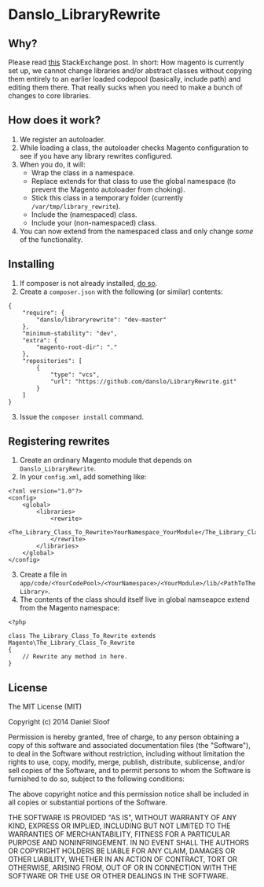 Danslo_LibraryRewrite
=====================

Why?
----

Please read [this](http://magento.stackexchange.com/questions/38555/modern-way-of-rewriting-lib-files) StackExchange post. In short: How magento is currently set up, we cannot change libraries and/or abstract classes without copying them entirely to an earlier loaded codepool (basically, include path) and editing them there. That really sucks when you need to make a bunch of changes to core libraries.

How does it work?
------------------

1. We register an autoloader.
2. While loading a class, the autoloader checks Magento configuration to see if you have any library rewrites configured.
3. When you do, it will:
    - Wrap the class in a namespace.
    - Replace extends for that class to use the global namespace (to prevent the Magento autoloader from choking).
    - Stick this class in a temporary folder (currently ``/var/tmp/library_rewrite``).
    - Include the (namespaced) class.
    - Include your (non-namespaced) class.
4. You can now extend from the namespaced class and only change *some* of the functionality.

Installing
----------

1. If composer is not already installed, [do so](https://getcomposer.org/download/).
2. Create a ``composer.json`` with the following (or similar) contents:

```
{
    "require": {
        "danslo/libraryrewrite": "dev-master"
    },
    "minimum-stability": "dev",
    "extra": {
        "magento-root-dir": "."
    },
    "repositories": [
        {
            "type": "vcs",
            "url": "https://github.com/danslo/LibraryRewrite.git"
        }
    ]
}
```

3. Issue the ``composer install`` command.

Registering rewrites
--------------------

1. Create an ordinary Magento module that depends on ``Danslo_LibraryRewrite``.
2. In your ``config.xml``, add something like:
```
<?xml version="1.0"?>
<config>
    <global>
        <libraries>
            <rewrite>
                <The_Library_Class_To_Rewrite>YourNamespace_YourModule</The_Library_Class_To_Rewrite>
            </rewrite>
        </libraries>
    </global>
</config>
```
3. Create a file in ``app/code/<YourCodePool>/<YourNamespace>/<YourModule>/lib/<PathToTheLibrary>``.
4. The contents of the class should itself live in global namseapce extend from the Magento namespace:
```
<?php

class The_Library_Class_To_Rewrite extends Magento\The_Library_Class_To_Rewrite
{
    // Rewrite any method in here.
}
```

License
-------

The MIT License (MIT)

Copyright (c) 2014 Daniel Sloof

Permission is hereby granted, free of charge, to any person obtaining a copy
of this software and associated documentation files (the "Software"), to deal
in the Software without restriction, including without limitation the rights
to use, copy, modify, merge, publish, distribute, sublicense, and/or sell
copies of the Software, and to permit persons to whom the Software is
furnished to do so, subject to the following conditions:

The above copyright notice and this permission notice shall be included in
all copies or substantial portions of the Software.

THE SOFTWARE IS PROVIDED "AS IS", WITHOUT WARRANTY OF ANY KIND, EXPRESS OR
IMPLIED, INCLUDING BUT NOT LIMITED TO THE WARRANTIES OF MERCHANTABILITY,
FITNESS FOR A PARTICULAR PURPOSE AND NONINFRINGEMENT. IN NO EVENT SHALL THE
AUTHORS OR COPYRIGHT HOLDERS BE LIABLE FOR ANY CLAIM, DAMAGES OR OTHER
LIABILITY, WHETHER IN AN ACTION OF CONTRACT, TORT OR OTHERWISE, ARISING FROM,
OUT OF OR IN CONNECTION WITH THE SOFTWARE OR THE USE OR OTHER DEALINGS IN
THE SOFTWARE.
